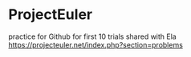 # ProjectEuler
practice for Github for first 10 trials
shared with Ela
 https://projecteuler.net/index.php?section=problems
